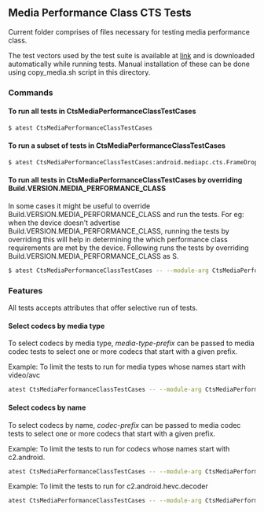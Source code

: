 ## Media Performance Class CTS Tests
Current folder comprises of files necessary for testing media performance class.

The test vectors used by the test suite is available at [link](https://dl.google.com/android/xts/cts/tests/mediapc/CtsMediaPerformanceClassTestCases-2.3.zip) and is downloaded automatically while running tests. Manual installation of these can be done using copy_media.sh script in this directory.

### Commands
#### To run all tests in CtsMediaPerformanceClassTestCases
```sh
$ atest CtsMediaPerformanceClassTestCases
```
#### To run a subset of tests in CtsMediaPerformanceClassTestCases
```sh
$ atest CtsMediaPerformanceClassTestCases:android.mediapc.cts.FrameDropTest
```
#### To run all tests in CtsMediaPerformanceClassTestCases by overriding Build.VERSION.MEDIA_PERFORMANCE_CLASS
In some cases it might be useful to override Build.VERSION.MEDIA_PERFORMANCE_CLASS and run the tests.
For eg: when the device doesn't advertise Build.VERSION.MEDIA_PERFORMANCE_CLASS, running the tests by overriding
this will help in determining the which performance class requirements are met by the device.
Following runs the tests by overriding Build.VERSION.MEDIA_PERFORMANCE_CLASS as S.
```sh
$ atest CtsMediaPerformanceClassTestCases -- --module-arg CtsMediaPerformanceClassTestCases:instrumentation-arg:media-performance-class:=31
```

### Features
All tests accepts attributes that offer selective run of tests.


#### Select codecs by media type
To select codecs by media type, *media-type-prefix* can be passed to media codec tests to select one or more codecs that start with a given prefix.

Example: To limit the tests to run for media types whose names start with video/avc

```sh
atest CtsMediaPerformanceClassTestCases -- --module-arg CtsMediaPerformanceClassTestCases:instrumentation-arg:media-type-prefix:=video/avc
```

#### Select codecs by name
To select codecs by name, *codec-prefix* can be passed to media codec tests to select one or more codecs that start with a given prefix.

Example: To limit the tests to run for codecs whose names start with c2.android.

```sh
atest CtsMediaPerformanceClassTestCases -- --module-arg CtsMediaPerformanceClassTestCases:instrumentation-arg:codec-prefix:=c2.android.
```

Example: To limit the tests to run for c2.android.hevc.decoder

```sh
atest CtsMediaPerformanceClassTestCases -- --module-arg CtsMediaPerformanceClassTestCases:instrumentation-arg:codec-prefix:=c2.android.hevc.decoder
```